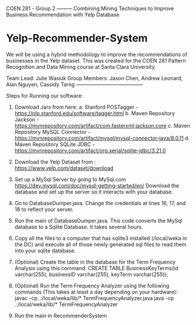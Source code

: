 COEN 281 - Group 2 ———
Combining Mining Techniques to Improve Business Recommendation with Yelp Database
# Yelp-Recommender-System
We will be using a hybrid methodology to improve the recommendations of businesses in the Yelp dataset. This was created for the COEN 281 Pattern Recognition and Data Mining course at Santa Clara University.

Team Lead: Julie Wasiuk
Group Members: Jason Chen, Andrew Leonard, Alan Nguyen, Cassidy Tarng
—————————————

Steps for Running our software:

  1. Download Jars from here:
  a. Stanford POSTagger - https://nlp.stanford.edu/software/tagger.html
  b. Maven Repository Jackson - https://mvnrepository.com/artifact/com.fasterxml.jackson.core
  c. Maven Repository MySQL Connector - https://mvnrepository.com/artifact/mysql/mysql-connector-java/8.0.11
  d. Maven Repository SQLite JDBC - https://mvnrepository.com/artifact/org.xerial/sqlite-jdbc/3.21.0
  
  2. Download the Yelp Dataset from : https://www.yelp.com/dataset/download
  3. Set up a MySql Server by going to MySql.com https://dev.mysql.com/doc/mysql-getting-started/en/
    Download the database and set up the server so it interacts with your database. 
  4. Go to DatabaseDumper.java. Change the credentials at lines 16, 17, and 18 to reflect your server.
  5. Run the main of DatabaseDumper.java. This code converts the MySql database to a Sqlite Database. It takes several hours.
  6. Copy all the files to a computer that has sqlite3 installed (/local/weka in the DC) and execute all of those newly generated sql files to read them into your sqlite database.
  7. (Optional) Create the table in the database for the Term Frequency Analysis using this command:
  CREATE TABLE BusinessKeyTerms(id varchar(255), businessID varchar(255), keyTerm varchar(255));
  8. (Optional) Run the Term Frequency Analyzer using the following commands (This takes at least a day depending on your hardware):
  javac -cp .:/local/weka/lib/* TermFrequencyAnalyzer.java
java -cp .:/local/weka/lib/* TermFrequencyAnalyzer
9. Run the main in RecommenderSystem

  
  
 

